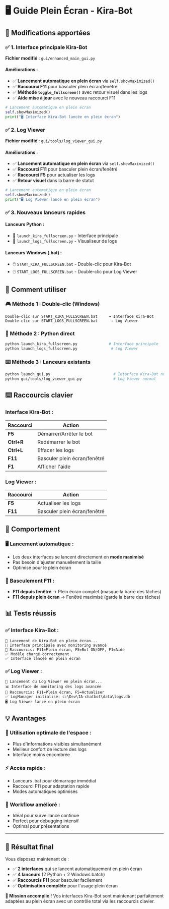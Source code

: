 # 🖥️ Guide Plein Écran - Kira-Bot

## 🎯 **Modifications apportées**

### ✅ **1. Interface principale Kira-Bot**
**Fichier modifié :** `gui/enhanced_main_gui.py`

#### Améliorations :
- ✅ **Lancement automatique en plein écran** via `self.showMaximized()`
- ✅ **Raccourci F11** pour basculer plein écran/fenêtré  
- ✅ **Méthode `toggle_fullscreen()`** avec retour visuel dans les logs
- ✅ **Aide mise à jour** avec le nouveau raccourci F11

```python
# Lancement automatique en plein écran
self.showMaximized()
print("🖥️ Interface Kira-Bot lancée en plein écran")
```

### ✅ **2. Log Viewer**
**Fichier modifié :** `gui/tools/log_viewer_gui.py`

#### Améliorations :
- ✅ **Lancement automatique en plein écran** via `self.showMaximized()`
- ✅ **Raccourci F11** pour basculer plein écran/fenêtré
- ✅ **Raccourci F5** pour actualiser les logs
- ✅ **Retour visuel** dans la barre de statut

```python
# Lancement automatique en plein écran  
self.showMaximized()
print("🖥️ Log Viewer lancé en plein écran")
```

### ✅ **3. Nouveaux lanceurs rapides**

#### **Lanceurs Python :**
- 📄 `launch_kira_fullscreen.py` - Interface principale
- 📄 `launch_logs_fullscreen.py` - Visualiseur de logs

#### **Lanceurs Windows (.bat) :**
- 🖱️ `START_KIRA_FULLSCREEN.bat` - Double-clic pour Kira-Bot
- 🖱️ `START_LOGS_FULLSCREEN.bat` - Double-clic pour Log Viewer

## 🚀 **Comment utiliser**

### **🎮 Méthode 1 : Double-clic (Windows)**
```
Double-clic sur START_KIRA_FULLSCREEN.bat     → Interface Kira-Bot
Double-clic sur START_LOGS_FULLSCREEN.bat      → Log Viewer
```

### **🐍 Méthode 2 : Python direct**
```bash
python launch_kira_fullscreen.py              # Interface principale
python launch_logs_fullscreen.py               # Log Viewer
```

### **⌨️ Méthode 3 : Lanceurs existants**
```bash
python launch_gui.py                            # Interface Kira-Bot normale
python gui/tools/log_viewer_gui.py              # Log Viewer normal
```

## ⌨️ **Raccourcis clavier**

### **Interface Kira-Bot :**
| Raccourci | Action |
|-----------|---------|
| **F5** | Démarrer/Arrêter le bot |
| **Ctrl+R** | Redémarrer le bot |
| **Ctrl+L** | Effacer les logs |
| **F11** | Basculer plein écran/fenêtré |
| **F1** | Afficher l'aide |

### **Log Viewer :**
| Raccourci | Action |
|-----------|---------|
| **F5** | Actualiser les logs |
| **F11** | Basculer plein écran/fenêtré |

## 🎯 **Comportement**

### **🖥️ Lancement automatique :**
- Les deux interfaces se lancent directement en **mode maximisé**
- Pas besoin d'ajuster manuellement la taille
- Optimisé pour le plein écran

### **🔄 Basculement F11 :**
- **F11 depuis fenêtré** → Plein écran complet (masque la barre des tâches)
- **F11 depuis plein écran** → Fenêtré maximisé (garde la barre des tâches)

## 📊 **Tests réussis**

### ✅ **Interface Kira-Bot :**
```
🚀 Lancement de Kira-Bot en plein écran...
📍 Interface principale avec monitoring avancé
🔧 Raccourcis: F11=Plein écran, F5=Bot ON/OFF, F1=Aide
✅ Modèle chargé correctement
✅ Interface lancée en plein écran
```

### ✅ **Log Viewer :**
```
🚀 Lancement du Log Viewer en plein écran...
📊 Interface de monitoring des logs avancée  
🔧 Raccourcis: F11=Plein écran, F5=Actualiser
✅ LogManager initialisé: c:\Dev\IA-chatbot\data\logs.db
🖥️ Log Viewer lancé en plein écran
```

## 💡 **Avantages**

### **📐 Utilisation optimale de l'espace :**
- Plus d'informations visibles simultanément
- Meilleur confort de lecture des logs
- Interface moins encombrée

### **⚡ Accès rapide :**
- Lanceurs .bat pour démarrage immédiat
- Raccourci F11 pour adaptation rapide
- Modes automatiques optimisés

### **🎯 Workflow amélioré :**
- Idéal pour surveillance continue
- Perfect pour debugging intensif
- Optimal pour présentations

---

## 🎉 **Résultat final**

Vous disposez maintenant de :
- ✅ **2 interfaces** qui se lancent automatiquement en plein écran
- ✅ **4 lanceurs** (2 Python + 2 Windows batch)  
- ✅ **Raccourcis F11** pour basculer facilement
- ✅ **Optimisation complète** pour l'usage plein écran

**🎯 Mission accomplie !** Vos interfaces Kira-Bot sont maintenant parfaitement adaptées au plein écran avec un contrôle total via les raccourcis clavier.